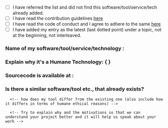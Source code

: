 <!-- Feel free to add more sections to explain about your awesome humane work to us -->

- [ ] I have referred the list and did not find this software/tool/service/tech already added.
- [ ] I have read the contribution guidelines [here](https://github.com/humanetech-community/awesome-humane-tech/blob/master/contributing.md)
- [ ] I have read the code of conduct and I agree to adhere to the same [here](https://github.com/humanetech-community/awesome-humane-tech/blob/master/code-of-conduct.md)
- [ ] I have added my entry as the latest (last dotted point) under a topic, not at the beginning, not interleaved. 
<!-- This is needed to maintain the list's history appear incrementally updating for future reference. -->
<!-- Every entry added to Humane Awesome list is important to the welfare of the society/species 
<!-- .. and hence we use dotted list, not numerical list which may imply order --> 

### Name of my software/tool/service/technology : 

### Explain why it's a Humane Technology: { }

### Sourcecode is available at : <!-- Repository URL + optionally mention license --> 
<!-- If it's not a FLOSS/FOSS/OSS project, please clarify further --> 

### Is there a similar software/tool etc., that already exists?
  <!-- Yes -->
      <!-- how does my tool differ from the existing one (also include how it differs in terms of humane ethical reasons) -->
  <!-- No : -->
      <!-- Try to explain why and the motivations so that we can understand your project better and it will help us speak about your work --> 
  
<!-- Add any other topic/section here you wish to explain and elaborate -->
